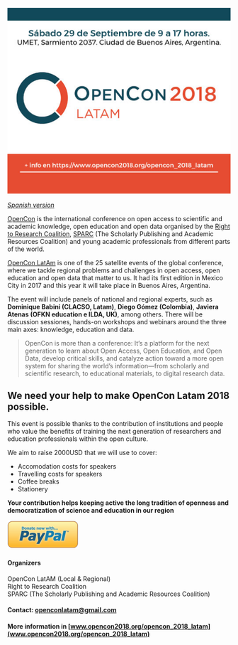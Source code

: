 ![openconlatam_logo](redes-1.jpg)

*[Spanish version](español.md)*

[OpenCon](https://www.opencon2018.org) is the international conference on open access to scientific and academic knowledge, open education and open data organised by the [Right to Research Coalition](http://righttoresearch.org/), [SPARC](https://sparcopen.org) (The Scholarly Publishing and Academic Resources Coalition) and young academic professionals from different parts of the world.

[OpenCon LatAm](https://www.opencon2018.org/opencon_2018_latam) is one of the 25 satellite events of the global conference, where we tackle regional problems and challenges in open access, open education and open data that matter to us. It had its first edition in Mexico City in 2017 and this year it will take place in Buenos Aires, Argentina.

The event will include panels of national and regional experts, such as **Dominique Babini (CLACSO, Latam)**, **Diego Gómez (Colombia)**, **Javiera Atenas (OFKN education e ILDA, UK)**, among others. There will be discussion sessiones, hands-on workshops and webinars around the three main axes: knowledge, education and data.

>OpenCon is more than a conference: It’s a platform for the next generation to learn about Open Access, Open Education, and Open Data, develop critical skills, and catalyze action toward a more open system for sharing the world’s information—from scholarly and scientific research, to educational materials, to digital research data.

## We need your help to make OpenCon Latam 2018 possible.

This event is possible thanks to the contribution of institutions and people who value the benefits of training the next generation of researchers and education professionals within the open culture.

We aim to raise 2000USD that we will use to cover:

- Accomodation costs for speakers
- Travelling costs for speakers
- Coffee breaks
- Stationery

**Your contribution helps keeping active the long tradition of openness and democratization of science and education in our region**

![paypal_logo](paypal.png)

#### Organizers
OpenCon LatAM (Local & Regional)    
Right to Research Coalition    
SPARC (The Scholarly Publishing and Academic Resources Coalition)    

#### Contact: [openconlatam@gmail.com](mailto:openconlatam@gmail.com)

#### More information in [www.opencon2018.org/opencon_2018_latam](www.opencon2018.org/opencon_2018_latam)
